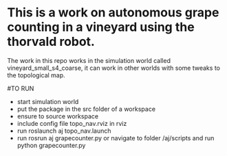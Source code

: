 # This is a work on autonomous grape counting in a vineyard using the thorvald robot.

The work in this repo works in the simulation world called vineyard_small_s4_coarse, it can work in other worlds with some tweaks to the topological map.

#TO RUN
- start simulation world
- put the package in the src folder of a workspace
- ensure to source workspace
- include config file topo_nav.rviz in rviz
- run roslaunch aj topo_nav.launch
- run rosrun aj grapecounter.py or navigate to folder /aj/scripts and run python grapecounter.py
